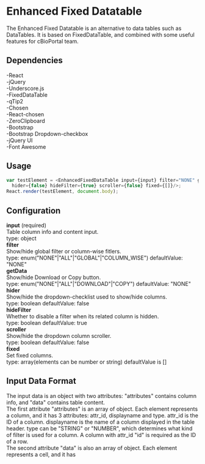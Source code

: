 # Enhanced Fixed Datatable
The Enhanced Fixed Datatable is an alternative to data tables such as DataTables. It is based on FixedDataTable, and combined with some useful features for cBioPortal team.

## Dependencies
  -React <br />
  -jQuery <br />
  -Underscore.js <br />
  -FixedDataTable <br />
  -qTip2 <br />
  -Chosen <br />
  -React-chosen <br />
  -ZeroClipboard <br />
  -Bootstrap <br />
  -Bootstrap Dropdown-checkbox <br />
  -jQuery UI <br />
  -Font Awesome

## Usage
```javascript
var testElement = <EnhancedFixedDataTable input={input} filter="NONE" getData="NONE"
  hider={false} hideFilter={true} scroller={false} fixed={[]}/>;
React.render(testElement, document.body);
```

## Configuration
**input** (required) <br />
  Table column info and content input. <br />
  type: object <br />
**filter** <br />
  Show/hide global filter or column-wise fitlers. <br />
  type: enum("NONE"|"ALL"|"GLOBAL"|"COLUMN_WISE") defaultValue: "NONE" <br />
**getData** <br />
  Show/hide Download or Copy button. <br />
  type: enum("NONE"|"ALL"|"DOWNLOAD"|"COPY") defaultValue: "NONE" <br />
**hider** <br />
  Show/hide the dropdown-checklist used to show/hide columns. <br />
  type: boolean defaultValue: false <br />
**hideFilter** <br />
  Whether to disable a filter when its related column is hidden. <br />
  type: boolean defaultValue: true <br />
**scroller** <br />
  Show/hide the dropdown column scroller. <br />
  type: boolean defaultValue: false <br />
**fixed** <br />
  Set fixed columns.  <br />
  type: array(elements can be number or string) defaultValue is []

## Input Data Format
The input data is an object with two attributes: "attributes" contains column info, and "data" contains table content. <br />
The first attribute "attributes" is an array of object. Each element represents a column, and it has 3 attributes: attr_id, displayname and type. attr_id is the ID of a column. displayname is the name of a column displayed in the table header. type can be "STRING" or "NUMBER", which determines what kind of filter is used for a column. A column with attr_id "id" is required as the ID of a row. <br />
The second attribute "data" is also an array of object. Each element represents a cell, and it has 

